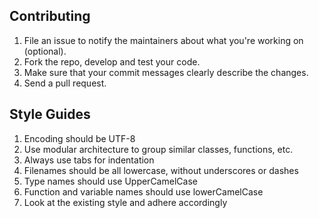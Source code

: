 Contributing
----------------------------------

1. File an issue to notify the maintainers about what you're working on (optional).
2. Fork the repo, develop and test your code.
3. Make sure that your commit messages clearly describe the changes.
4. Send a pull request.

Style Guides
-------------------
1. Encoding should be UTF-8
2. Use modular architecture to group similar classes, functions, etc.
3. Always use tabs for indentation
4. Filenames should be all lowercase, without underscores or dashes
5. Type names should use UpperCamelCase
6. Function and variable names should use lowerCamelCase
7. Look at the existing style and adhere accordingly
